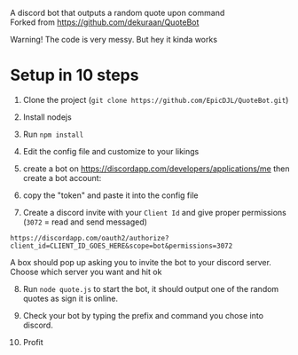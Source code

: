 A discord bot that outputs a random quote upon command  
Forked from https://github.com/dekuraan/QuoteBot

Warning! The code is very messy. But hey it kinda works

# Setup in 10 steps

1. Clone the project (`git clone https://github.com/EpicDJL/QuoteBot.git`)

2. Install nodejs

3. Run `npm install`

4. Edit the config file and customize to your likings

5. create a bot on https://discordapp.com/developers/applications/me then create a bot account:
 
6. copy the "token" and paste it into the config file

7. Create a discord invite with your `Client Id` and give proper permissions (`3072` = read and send messaged)
```
https://discordapp.com/oauth2/authorize?client_id=CLIENT_ID_GOES_HERE&scope=bot&permissions=3072
```
A box should pop up asking you to invite the bot to your discord server. Choose which server you want and hit ok

8. Run `node quote.js` to start the bot, it should output one of the random quotes as sign it is online.

9. Check your bot by typing the prefix and command you chose into discord.

10. Profit
